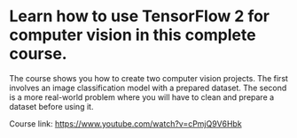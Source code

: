 # Learn how to use TensorFlow 2 for computer vision in this complete course. 
The course shows you how to create two computer vision projects. 
The first involves an image classification model with a prepared dataset. 
The second is a more real-world problem where you will have to clean and prepare a dataset before using it.

Course link: https://www.youtube.com/watch?v=cPmjQ9V6Hbk
